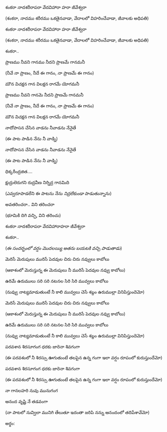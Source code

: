 శంకరా నాదశరీరాపరా వేదవిహారా హరా జీవేశ్వరా 

(శంకరా, నాదము శరీరము ఒకతైనవాడా, వేదాలలో విహరించేవాడా, జీవాలకు అధిపతి)

శంకరా నాదశరీరాపరా వేదవిహారా హరా జీవేశ్వరా 

(శంకరా, నాదము శరీరము ఒకతైనవాడా, వేదాలలో విహరించేవాడా, జీవాలకు అధిపతి)

శంకరా.. 







ప్రాణము నీవని గానము నీదని ప్రాణమే గానమనీ

(నీవే నా ప్రాణం, నీదే ఈ గానం, నా ప్రాణమే ఈ గానం) 

మౌన విచక్షన గాన విలక్షన రాగమే యోగమనీ 

ప్రాణము నీవని గానమె నీదని ప్రాణమే గానమనీ

(నీవే నా ప్రాణం, నీదే ఈ గానం, నా ప్రాణమే ఈ గానం)

మౌన విచక్షన గాన విలక్షన రాగమే యోగమనీ 





నాదోపాసన చేసిన వాడను నీవాడను నేనైతే

(ఈ పాట పాడిన నేను నీ వాడ్ని)

నాదోపాసన చేసిన వాడను నీవాడను నేనైతే

(ఈ పాట పాడిన నేను నీ వాడ్ని)

ధిక్కరీంద్రజిత....

క్షుద్రులెరుగని రుద్రవీణ నిర్నిద్ర గానమిది 

(ఎవ్వరూపాడలేని ఈ పాటను నేను *నిద్రలేకుండా* పాడుతున్నాను)

అవతరించరా.. విని తరించరా 

(భూమికి దిగి వచ్చి, విని తరించు)




శంకరా నాదశరీరాపరా వేదవిహారాహరా జీవేశ్వరా 

శంకరా.. 















(*ఈ సందర్భంలో వర్షం మొదలయ్యి అతను బయటకి వచ్చి పాడుతాడు*)

మెరిసే మెరుపులు మురిసే పెదవుల చిరు చిరు నవ్వులు కాబోలు 

(ఆకాశంలో మెరుస్తున్న ఈ మెరుపులు నీ మురిసే పెదవుల నవ్వు కాబోలు)

ఉరిమే ఉరుములు సరి సరి నటనల సిరి సిరి మువ్వలు కాబోలు

(నువ్వు నాట్యమాడుతుంటే నీ కాలి మువ్వలు చెసే శబ్దం ఉరుముల్లా వినిపిస్తుందెమో)

మెరిసే మెరుపులు మురిసే పెదవుల చిరు చిరు నవ్వులు కాబోలు 

(ఆకాశంలో మెరుస్తున్న ఈ మెరుపులు నీ మురిసే పెదవుల నవ్వు కాబోలు)

ఉరిమే ఉరుములు సరి సరి నటనల సిరి సిరి మువ్వలు కాబోలు

(నువ్వు నాట్యమాడుతుంటే నీ కాలి మువ్వలు చెసే శబ్దం ఉరుముల్లా వినిపిస్తుందెమో)

పరవశాన శిరసూగంగ ధరకు జారెనా శివగంగా 

(ఈ పరవశంలో నీ శిరస్సు ఊగుతుంటే తలపైన ఉన్న గంగా ఇలా వర్షం రూపంలో కురుస్తుందేమో)

పరవశాన శిరసూగంగ ధరకు జారెనా శివగంగా 

(ఈ పరవశంలో నీ శిరస్సు ఊగుతుంటే తలపైన ఉన్న గంగా ఇలా వర్షం రూపంలో కురుస్తుందేమో)

నా గానలహరి నువు మునుగంగ 

ఆనంద వృష్టి నే తడవంగా 

(నా పాటలో నువ్విలా మునిగి తేలుతూ ఇదంతా జరిపి నన్ను ఆనందంలో తదిపేశావేమో)


అర్థం: 

 

